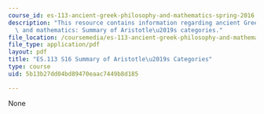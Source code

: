 ```yaml
---
course_id: es-113-ancient-greek-philosophy-and-mathematics-spring-2016
description: "This resource contains information regarding ancient Greek philosophy\
  \ and mathematics: Summary of Aristotle\u2019s categories."
file_location: /coursemedia/es-113-ancient-greek-philosophy-and-mathematics-spring-2016/5b13b27dd04bd89470eaac7449b8d185_MITES_113S16_CategoriesSum.pdf
file_type: application/pdf
layout: pdf
title: "ES.113 S16 Summary of Aristotle\u2019s Categories"
type: course
uid: 5b13b27dd04bd89470eaac7449b8d185

---
```

None